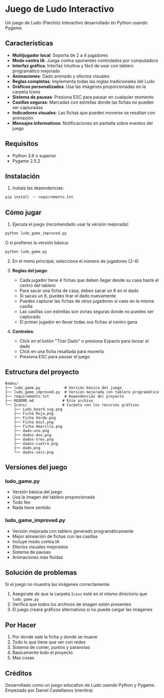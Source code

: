 # Juego de Ludo Interactivo

Un juego de Ludo (Parchís) interactivo desarrollado en Python usando Pygame.

## Características

- **Multijugador local**: Soporta de 2 a 4 jugadores
- **Modo contra IA**: Juega contra oponentes controlados por computadora
- **Interfaz gráfica**: Interfaz intuitiva y fácil de usar con tablero programático mejorado
- **Animaciones**: Dado animado y efectos visuales
- **Reglas completas**: Implementa todas las reglas tradicionales del Ludo
- **Gráficos personalizados**: Usa las imágenes proporcionadas en la carpeta Icons
- **Sistema de pausas**: Presiona ESC para pausar en cualquier momento
- **Casillas seguras**: Marcadas con estrellas donde las fichas no pueden ser capturadas
- **Indicadores visuales**: Las fichas que pueden moverse se resaltan con animación
- **Mensajes informativos**: Notificaciones en pantalla sobre eventos del juego

## Requisitos

- Python 3.6 o superior
- Pygame 2.5.2

## Instalación

1. Instala las dependencias:
```bash
pip install -r requirements.txt
```

## Cómo jugar

1. Ejecuta el juego (recomendado usar la versión mejorada):
```bash
python ludo_game_improved.py
```

O si prefieres la versión básica:
```bash
python ludo_game.py
```

2. En el menú principal, selecciona el número de jugadores (2-4)

3. **Reglas del juego**:
   - Cada jugador tiene 4 fichas que deben llegar desde su casa hasta el centro del tablero
   - Para sacar una ficha de casa, debes sacar un 6 en el dado
   - Si sacas un 6, puedes tirar el dado nuevamente
   - Puedes capturar las fichas de otros jugadores si caes en la misma casilla
   - Las casillas con estrellas son zonas seguras donde no puedes ser capturado
   - El primer jugador en llevar todas sus fichas al centro gana

4. **Controles**:
   - Click en el botón "Tirar Dado" o presiona Espacio para lanzar el dado
   - Click en una ficha resaltada para moverla
   - Presiona ESC para pausar el juego

## Estructura del proyecto

```
Redes/
├── ludo_game.py           # Versión básica del juego
├── ludo_game_improved.py  # Versión mejorada con tablero programático
├── requirements.txt       # Dependencias del proyecto
├── README.md             # Este archivo
└── Icons/                # Carpeta con los recursos gráficos
    ├── Ludo_board.svg.png
    ├── Ficha Roja.png
    ├── Ficha Verde.png
    ├── Ficha Azul.png
    ├── Ficha Amarilla.png
    ├── dado-uno.png
    ├── dados-dos.png
    ├── dados-tres.png
    ├── dados-cuatro.png
    ├── dado.png
    └── dados-seis.png
```

## Versiones del juego

### ludo_game.py
- Versión básica del juego
- Usa la imagen del tablero proporcionada
- Todo feo
- Nada tiene sentido

### ludo_game_improved.py
- Versión mejorada con tablero generado programáticamente
- Mejor alineación de fichas con las casillas
- Incluye modo contra IA
- Efectos visuales mejorados
- Sistema de pausas
- Animaciones más fluidas


## Solución de problemas

Si el juego no muestra las imágenes correctamente:
1. Asegúrate de que la carpeta `Icons` esté en el mismo directorio que `ludo_game.py`
2. Verifica que todos los archivos de imagen estén presentes
3. El juego creará gráficos alternativos si no puede cargar las imágenes

## Por Hacer
1. Por donde sale la ficha y donde se mueve
2. Todo lo que tiene que ver con redes
3. Sistema de comer, puntos y paranoias
4. Basicamente todo el proyecto
5. Mas cosas


## Créditos

Desarrollado como un juego educativo de Ludo usando Python y Pygame. 
Empezado por Daniel Castellanos (mentira)